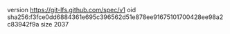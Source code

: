 version https://git-lfs.github.com/spec/v1
oid sha256:f3fce0dd6884361e695c396562d51e878ee91675101700428ee98a2c83942f9a
size 2037

